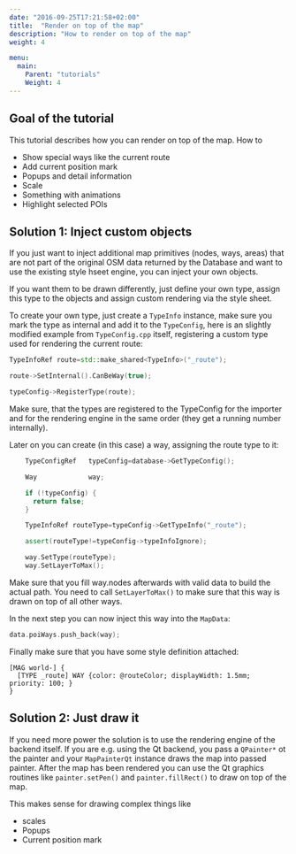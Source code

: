 ```yaml
---
date: "2016-09-25T17:21:58+02:00"
title:  "Render on top of the map"
description: "How to render on top of the map"
weight: 4

menu:
  main:
    Parent: "tutorials"
    Weight: 4
---
```


## Goal of the tutorial

This tutorial describes how you can render on top of the map. How to

* Show special ways like the current route
* Add current position mark
* Popups and detail information
* Scale
* Something with animations
* Highlight selected POIs

## Solution 1: Inject custom objects 

If you just want to inject additional map primitives (nodes, ways, areas)
that are not part of the original OSM data returned by the Database and want to
use the existing style hseet engine, you can inject your own objects.

If you want them to be drawn differently, just define your own type, assign this
type to the objects and assign custom rendering via the style sheet.

To create your own type, just create a `TypeInfo` instance, make sure you mark
the type as internal and add it to the `TypeConfig`, here is an slightly
modified example from `TypeConfig.cpp` itself, registering a custom type used
for rendering the current route:

```C++
TypeInfoRef route=std::make_shared<TypeInfo>("_route");

route->SetInternal().CanBeWay(true);

typeConfig->RegisterType(route);
```

Make sure, that the types are registered to the TypeConfig for the importer
and for the rendering engine in the same order (they get a running number
internally).

Later on you can create (in this case) a way, assigning the route type to it:

```C++
    TypeConfigRef   typeConfig=database->GetTypeConfig();

    Way             way;

    if (!typeConfig) {
      return false;
    }

    TypeInfoRef routeType=typeConfig->GetTypeInfo("_route");

    assert(routeType!=typeConfig->typeInfoIgnore);

    way.SetType(routeType);
    way.SetLayerToMax();
```

Make sure that you fill way.nodes afterwards with valid data to build the actual
path. You need to call `SetLayerToMax()` to make sure that this way is drawn
on top of all other ways.

In the next step you can now inject this way into the `MapData`:

```C++
data.poiWays.push_back(way);
```
Finally make sure that you have some style definition attached:

```
[MAG world-] {
  [TYPE _route] WAY {color: @routeColor; displayWidth: 1.5mm; priority: 100; }
}
```

## Solution 2: Just draw it

If you need more power the solution is to use the rendering engine of the backend
itself. If you are e.g. using the Qt backend, you pass a `QPainter*` ot the
painter and your `MapPainterQt` instance draws the map into passed painter.
After the map has been rendered you can use the Qt graphics routines like
`painter.setPen()` and `painter.fillRect()` to draw on top of the map.

This makes sense for drawing complex things like

* scales
* Popups
* Current position mark
